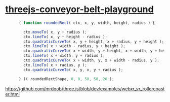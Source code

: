 [threejs-conveyor-belt-playground](https://dirkarnez.github.io/threejs-conveyor-belt-playground)
================================================================================================
```js
      ( function roundedRect( ctx, x, y, width, height, radius ) {

        ctx.moveTo( x, y + radius );
        ctx.lineTo( x, y + height - radius );
        ctx.quadraticCurveTo( x, y + height, x + radius, y + height );
        ctx.lineTo( x + width - radius, y + height );
        ctx.quadraticCurveTo( x + width, y + height, x + width, y + height - radius );
        ctx.lineTo( x + width, y + radius );
        ctx.quadraticCurveTo( x + width, y, x + width - radius, y );
        ctx.lineTo( x + radius, y );
        ctx.quadraticCurveTo( x, y, x, y + radius );

      } )( roundedRectShape, 0, 0, 50, 50, 20 );
```
https://github.com/mrdoob/three.js/blob/dev/examples/webxr_vr_rollercoaster.html
